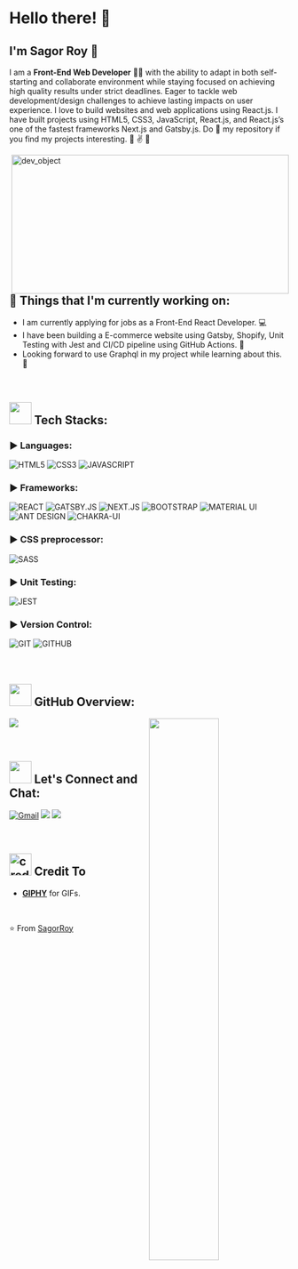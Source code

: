 <!-- Greeting -->
# Hello there! :wave:

## I'm Sagor Roy 👨
<!--Introduction -->

I am a **Front-End Web Developer** 👨‍💻 with the ability to adapt in both self-starting and collaborate environment while staying focused on achieving high quality results under strict deadlines. Eager to tackle web development/design challenges to achieve lasting impacts on user experience. I love to build websites and web applications using React.js. I have built projects using HTML5, CSS3, JavaScript, React.js, and React.js’s one of the fastest frameworks Next.js and Gatsby.js. Do :star2: my repository if you find my projects interesting. 🎐 ✌️ 🎐

<!-- Working GIF -->
<img src="https://c.tenor.com/2uyENRmiUt0AAAAC/coding.gif" alt="dev_object" align="right" width="500" height="250" />
<br />

<!-- Things that I'm currently working on -->
## 💼  Things that I'm currently working on: 
* I am currently applying for jobs as a Front-End React Developer. 💻
* I have been building a E-commerce website using Gatsby, Shopify, Unit Testing with Jest and CI/CD pipeline using GitHub Actions. 🔭 
* Looking forward to use Graphql in my project while learning about this. 🦾 
<br />

<!-- Tech Stacks -->
## <img src="https://media.giphy.com/media/WUlplcMpOCEmTGBtBW/giphy.gif" width="40"> Tech Stacks: 

<!-- Languages -->
### ▶️ Languages: 
![HTML5](https://img.shields.io/badge/HTML5-E34F26?style=for-the-badge&logo=html5&logoColor=white)
![CSS3](https://img.shields.io/badge/CSS3-1572B6?style=for-the-badge&logo=css3&logoColor=white)
![JAVASCRIPT](https://img.shields.io/badge/JavaScript-323330?style=for-the-badge&logo=javascript&logoColor=F7DF1E)

<!-- Frameworks -->
### ▶️ Frameworks:
![REACT](https://img.shields.io/badge/React-20232A?style=for-the-badge&logo=react&logoColor=61DAFB)
![GATSBY.JS](https://img.shields.io/badge/Gatsby-663399?style=for-the-badge&logo=gatsby&logoColor=white)
![NEXT.JS](https://img.shields.io/badge/next.js-000000?style=for-the-badge&logo=nextdotjs&logoColor=white)
![BOOTSTRAP](https://img.shields.io/badge/Bootstrap-563D7C?style=for-the-badge&logo=bootstrap&logoColor=white)
![MATERIAL UI](https://img.shields.io/badge/Material%20UI-007FFF?style=for-the-badge&logo=mui&logoColor=white)
![ANT DESIGN](https://img.shields.io/badge/Ant%20Design-1890FF?style=for-the-badge&logo=antdesign&logoColor=white)
![CHAKRA-UI](https://img.shields.io/badge/Chakra--UI-319795?style=for-the-badge&logo=chakra-ui&logoColor=white)

<!-- CSS preprocessor -->
### ▶️ CSS preprocessor:
![SASS](https://img.shields.io/badge/Sass-CC6699?style=for-the-badge&logo=sass&logoColor=white)

<!-- Unit Testing -->
### ▶️ Unit Testing:
![JEST](https://img.shields.io/badge/Jest-C21325?style=for-the-badge&logo=jest&logoColor=white)

<!-- Version Control -->
### ▶️ Version Control:
![GIT](https://img.shields.io/badge/Git-000000?style=for-the-badge&logo=git&logoColor=white)
![GITHUB](https://img.shields.io/badge/GitHub-100000?style=for-the-badge&logo=github&logoColor=white)
<br /> 
<br />
<br />

<!-- GitHub Overview -->
## <img src="https://media0.giphy.com/media/d9RbxjZ8QXesiYoerE/giphy.gif?cid=ecf05e47mqboxxjwxrjcyx4nhz91zxl1xokcyjemjb2ju14i&rid=giphy.gif&ct=g" width="40"> GitHub Overview:
<p>
	<img src="https://github-readme-stats.vercel.app/api/top-langs/?username=sagor9116&theme=algolia&layout=compact" />
	<img width="50%" align="right" src="https://github-readme-stats.vercel.app/api?username=sagor9116&show_icons=true&title_color=fff&icon_color=79ff97&text_color=9f9f9f&theme=algolia" />
</p>
<br />

<!-- Let's Connect and Chat -->
## <img src="https://media0.giphy.com/media/26FPJGjhefSJuaRhu/200.webp?cid=ecf05e47p59jwzvyvyfxwjplzeqzp2bux4q9fr4e9yzmh4cp&rid=200.webp&ct=g" width="40"/> Let's Connect and Chat: 
[![Gmail](https://img.shields.io/badge/Gmail-D14836?style=for-the-badge&logo=gmail&logoColor=white)](mailto:sagorroy.ms@gmail.com)
[<img src="https://img.shields.io/badge/linkedin-%230077B5.svg?&style=for-the-badge&logo=linkedin&logoColor=white" />](https://www.linkedin.com/in/sagorroy/)
[<img src="https://img.shields.io/badge/Twitter-1DA1F2?style=for-the-badge&logo=twitter&logoColor=white" />](https://twitter.com/Sagor_Roy9116)

<br />


<!-- Credit -->
## <img src="https://media4.giphy.com/media/Ll88bcCbnV5U5UGsW7/giphy.gif?cid=ecf05e4758oapnr03h8dg657w83i4rsrft42kf8gqmugnchy&rid=giphy.gif&ct=g" alt="credit gif" width="40" /> Credit To 
- [**GIPHY**](https://giphy.com/) for GIFs.
<br />

⭐️ From [SagorRoy](https://github.com/sagor9116)











